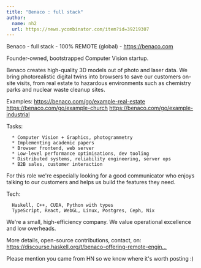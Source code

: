 ```yaml
---
title: "Benaco : full stack"
author:
  name: nh2
  url: https://news.ycombinator.com/item?id=39219307
---
```

Benaco - full stack - 100% REMOTE (global) - <a href="https:&#x2F;&#x2F;benaco.com" rel="nofollow">https:&#x2F;&#x2F;benaco.com</a>

Founder-owned, bootstrapped Computer Vision startup.

Benaco creates high-quality 3D models out of photo and laser data. We bring photorealistic digital twins into browsers to save our customers on-site visits, from real estate to hazardous environments such as chemistry parks and nuclear waste cleanup sites.

Examples: <a href="https:&#x2F;&#x2F;benaco.com&#x2F;go&#x2F;example-real-estate" rel="nofollow">https:&#x2F;&#x2F;benaco.com&#x2F;go&#x2F;example-real-estate</a> <a href="https:&#x2F;&#x2F;benaco.com&#x2F;go&#x2F;example-church" rel="nofollow">https:&#x2F;&#x2F;benaco.com&#x2F;go&#x2F;example-church</a> <a href="https:&#x2F;&#x2F;benaco.com&#x2F;go&#x2F;example-industrial" rel="nofollow">https:&#x2F;&#x2F;benaco.com&#x2F;go&#x2F;example-industrial</a>

Tasks:

<pre><code>  * Computer Vision + Graphics, photogrammetry
  * Implementing academic papers
  * Browser frontend, web server
  * Low-level performance optimisations, dev tooling
  * Distributed systems, reliability engineering, server ops
  * B2B sales, customer interaction
</code></pre>
For this role we&#x27;re especially looking for a good communicator who enjoys talking to our customers and helps us build the features they need.

Tech:

<pre><code>  Haskell, C++, CUDA, Python with types
  TypeScript, React, WebGL, Linux, Postgres, Ceph, Nix
</code></pre>
We&#x27;re a small, high-efficiency company. We value operational excellence and low overheads.

More details, open-source contributions, contact, on: <a href="https:&#x2F;&#x2F;discourse.haskell.org&#x2F;t&#x2F;benaco-offering-remote-engineering-job-3d-reconstruction&#x2F;8695" rel="nofollow">https:&#x2F;&#x2F;discourse.haskell.org&#x2F;t&#x2F;benaco-offering-remote-engin...</a>

Please mention you came from HN so we know where it&#x27;s worth posting :)
